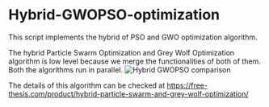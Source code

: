 # Hybrid-GWOPSO-optimization
This script implements the hybrid of PSO and GWO optimization algorithm.

The hybrid Particle Swarm Optimization and Grey Wolf Optimization algorithm is low level because we merge the functionalities of both of them. Both the algorithms  run in parallel.
![Hybrid GWOPSO comparison](https://github.com/earthat/Hybrid-GWOPSO-optimization/blob/master/result/PSOGWO.png)

The details of this algorithm can be checked at https://free-thesis.com/product/hybrid-particle-swarm-and-grey-wolf-optimization/

